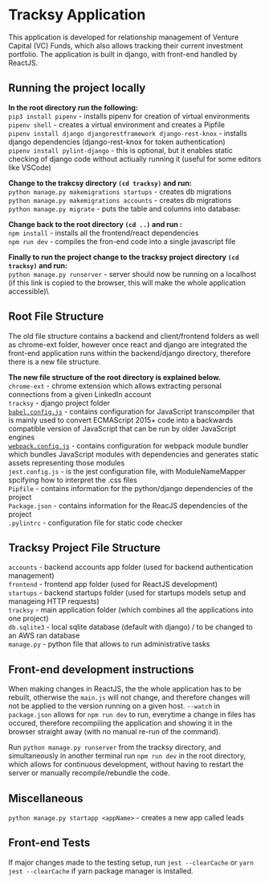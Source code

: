# Tracksy Application

This application is developed for relationship management of Venture Capital (VC) Funds, which also allows tracking their current investment portfolio. The application is built in django, with front-end handled by ReactJS.

## Running the project locally

**In the root directory run the following:**\
`pip3 install pipenv` - installs pipenv for creation of virtual environments \
`pipenv shell` - creates a virtual environment and creates a Pipfile \
`pipenv install django djangorestframework django-rest-knox` - installs django dependencies (django-rest-knox for token authentication) \
`pipenv install pylint-django` - this is optional, but it enables static checking of django code without actiually running it (useful for some editors like VSCode)

**Change to the trakcsy directory `(cd tracksy)` and run:**\
`python manage.py makemigrations startups` - creates db migrations \
`python manage.py makemigrations accounts` - creates db migrations \
`python manage.py migrate` - puts the table and columns into database:

**Change back to the root directory `(cd ..)` and run :**\
`npm install` - installs all the frontend/react dependencies\
`npm run dev` - compiles the fron-end code into a single javascript file

**Finally to run the project change to the tracksy project directory `(cd tracksy)` and run:**\
`python manage.py runserver` - server should now be running on a localhost (if this link is copied to the browser, this will make the whole application accessible)\

## Root File Structure

The old file structure contains a backend and client/frontend folders as well as chrome-ext folder, however once react and django are integrated the front-end application runs within the backend/django directory, therefore there is a new file structure.

**The new file structure of the root directory is explained below.**\
`chrome-ext` - chrome extension which allows extracting personal connections from a given LinkedIn account\
`tracksy` - django project folder\
[`babel.config.js`](https://babeljs.io/) - contains configuration for JavaScript transcompiler that is mainly used to convert ECMAScript 2015+ code into a backwards compatible version of JavaScript that can be run by older JavaScript engines \
[`webpack.config.js`](https://webpack.js.org/) - contains configuration for webpack module bundler which bundles JavaScript modules with dependencies and generates static assets representing those modules\
`jest.config.js` - is the jest configuration file, with ModuleNameMapper spcifying how to interpret the .css files\
`Pipfile` - contains information for the python/django dependencies of the project \
`Package.json` - contains information for the ReacJS dependencies of the project\
`.pylintrc` - configuration file for static code checker

## Tracksy Project File Structure

`accounts` - backend accounts app folder (used for backend authentication management)\
`frontend` - frontend app folder (used for ReactJS development) \
`startups` - backend startups folder (used for startups models setup and manageing HTTP requests)\
`tracksy` - main application folder (which combines all the applications into one project)\
`db.sqlite3` - local sqlite database (default with django) / to be changed to an AWS ran database\
`manage.py` - python file that allows to run administrative tasks

## Front-end development instructions

When making changes in ReactJS, the the whole application has to be rebuilt,
otherwise the `main.js` will not change, and therefore changes will not be applied to the version running on a given host. `--watch` in `package.json` allows for `npm run dev` to run, everytime a change in files has occured, therefore recompiling the application and showing it in the browser straight away (with no manual re-run of the command).

Run `python manage.py runserver` from the tracksy directory, and simultaneously in another terminal run `npm run dev` in the root directory, which allows for continuous development, without having to restart the server or manually recompile/rebundle the code.

## Miscellaneous

`python manage.py startapp <appName>` - creates a new app called leads

## Front-end Tests

If major changes made to the testing setup, run `jest --clearCache` or `yarn jest --clearCache` if yarn package manager is installed.
